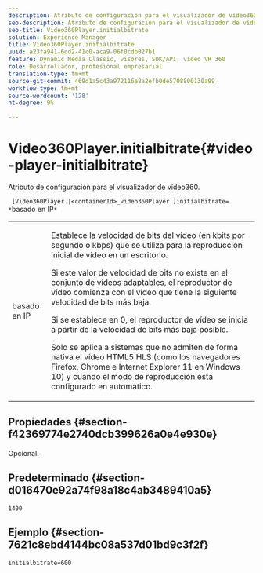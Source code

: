 ```yaml
---
description: Atributo de configuración para el visualizador de vídeo360.
seo-description: Atributo de configuración para el visualizador de vídeo360.
seo-title: Video360Player.initialbitrate
solution: Experience Manager
title: Video360Player.initialbitrate
uuid: a23fa941-6dd2-41c0-aca9-06f0cdb027b1
feature: Dynamic Media Classic, visores, SDK/API, vídeo VR 360
role: Desarrollador, profesional empresarial
translation-type: tm+mt
source-git-commit: 469d1a5c43a972116a8a2efb0de5708800130a99
workflow-type: tm+mt
source-wordcount: '128'
ht-degree: 9%

---
```



# Video360Player.initialbitrate{#video-player-initialbitrate}

Atributo de configuración para el visualizador de vídeo360.

` [Video360Player.|<containerId>_video360Player.]initialbitrate= *`basado en IP`*`

<table id="table_C616483932C2482CA9794DDD7313FD7C"> 
 <tbody> 
  <tr> 
   <td colname="col1"> <p> <span class="codeph"> basado en IP</span> </p> </td> 
   <td colname="col2"> <p> Establece la velocidad de bits del vídeo (en kbits por segundo o kbps) que se utiliza para la reproducción inicial de vídeo en un escritorio. </p> <p>Si este valor de velocidad de bits no existe en el conjunto de vídeos adaptables, el reproductor de vídeo comienza con el vídeo que tiene la siguiente velocidad de bits más baja. </p> <p>Si se establece en <span class="codeph"> 0</span>, el reproductor de vídeo se inicia a partir de la velocidad de bits más baja posible. </p> <p>Solo se aplica a sistemas que no admiten de forma nativa el vídeo HTML5 HLS (como los navegadores Firefox, Chrome e Internet Explorer 11 en Windows 10) y cuando el modo de reproducción está configurado en automático. </p> </td> 
  </tr> 
 </tbody> 
</table>

## Propiedades {#section-f42369774e2740dcb399626a0e4e930e}

Opcional.

## Predeterminado {#section-d016470e92a74f98a18c4ab3489410a5}

`1400`

## Ejemplo {#section-7621c8ebd4144bc08a537d01bd9c3f2f}

```
initialbitrate=600
```

